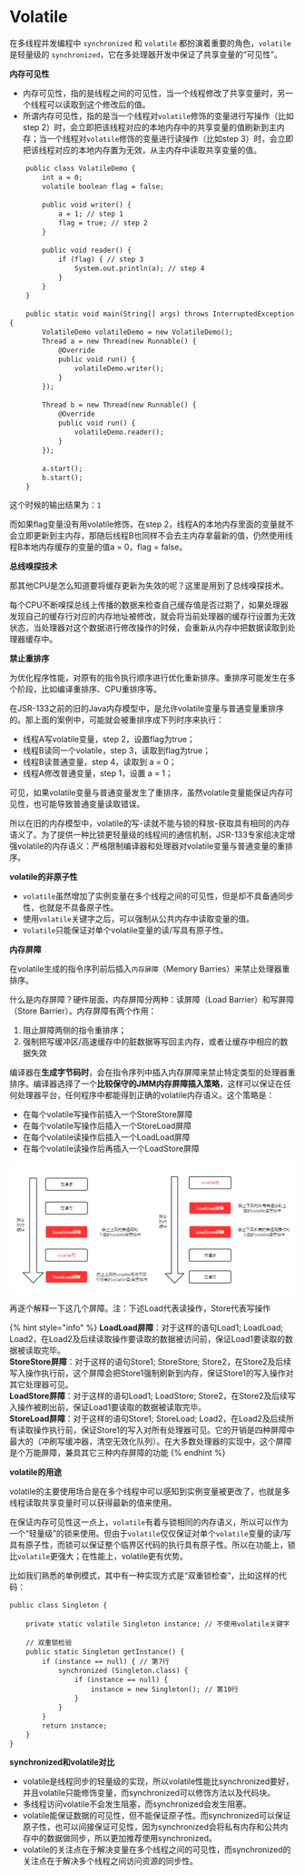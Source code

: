 # Volatile

在多线程并发编程中 `synchronized` 和 `volatile` 都扮演着重要的角色，`volatile` 是轻量级的 `synchronized`，它在多处理器开发中保证了共享变量的“可见性”。

**内存可见性**

* 内存可见性，指的是线程之间的可见性，当一个线程修改了共享变量时，另一个线程可以读取到这个修改后的值。
* 所谓内存可见性，指的是当一个线程对`volatile`修饰的变量进行写操作（比如step 2）时，会立即把该线程对应的本地内存中的共享变量的值刷新到主内存；当一个线程对`volatile`修饰的变量进行读操作（比如step 3）时，会立即把该线程对应的本地内存置为无效，从主内存中读取共享变量的值。

```
    public class VolatileDemo {
        int a = 0;
        volatile boolean flag = false;

        public void writer() {
            a = 1; // step 1
            flag = true; // step 2
        }

        public void reader() {
            if (flag) { // step 3
                System.out.println(a); // step 4
            }
        }
    }

    public static void main(String[] args) throws InterruptedException {
        VolatileDemo volatileDemo = new VolatileDemo();
        Thread a = new Thread(new Runnable() {
            @Override
            public void run() {
                volatileDemo.writer();
            }
        });

        Thread b = new Thread(new Runnable() {
            @Override
            public void run() {
                volatileDemo.reader();
            }
        });

        a.start();
        b.start();
    }
```

这个时候的输出结果为：`1`

而如果flag变量没有用volatile修饰，在step 2，线程A的本地内存里面的变量就不会立即更新到主内存，那随后线程B也同样不会去主内存拿最新的值，仍然使用线程B本地内存缓存的变量的值a = 0，flag = false。

**总线嗅探技术**

那其他CPU是怎么知道要将缓存更新为失效的呢？这里是用到了总线嗅探技术。

每个CPU不断嗅探总线上传播的数据来检查自己缓存值是否过期了，如果处理器发现自己的缓存行对应的内存地址被修改，就会将当前处理器的缓存行设置为无效状态，当处理器对这个数据进行修改操作的时候，会重新从内存中把数据读取到处理器缓存中。

**禁止重排序**

为优化程序性能，对原有的指令执行顺序进行优化重新排序。重排序可能发生在多个阶段，比如编译重排序、CPU重排序等。

在JSR-133之前的旧的Java内存模型中，是允许volatile变量与普通变量重排序的。那上面的案例中，可能就会被重排序成下列时序来执行：

* 线程A写volatile变量，step 2，设置flag为true；
* 线程B读同一个volatile，step 3，读取到flag为true；
* 线程B读普通变量，step 4，读取到 a = 0；
* 线程A修改普通变量，step 1，设置 a = 1；

可见，如果volatile变量与普通变量发生了重排序，虽然volatile变量能保证内存可见性，也可能导致普通变量读取错误。

所以在旧的内存模型中，volatile的写-读就不能与锁的释放-获取具有相同的内存语义了。为了提供一种比锁更轻量级的线程间的通信机制，JSR-133专家组决定增强volatile的内存语义：严格限制编译器和处理器对volatile变量与普通变量的重排序。

**volatile的非原子性**

* `volatile`虽然增加了实例变量在多个线程之间的可见性，但是却不具备通同步性，也就是不具备原子性。
* 使用`volatile`关键字之后，可以强制从公共内存中读取变量的值。
* `Volatile`只能保证对单个volatile变量的读/写具有原子性。

**内存屏障**

在volatile生成的指令序列前后插入`内存屏障`（Memory Barries）来禁止处理器重排序。

什么是内存屏障？硬件层面，内存屏障分两种：读屏障（Load Barrier）和写屏障（Store Barrier）。内存屏障有两个作用：

1. 阻止屏障两侧的指令重排序；
2. 强制把写缓冲区/高速缓存中的脏数据等写回主内存，或者让缓存中相应的数据失效

编译器在**生成字节码时**，会在指令序列中插入内存屏障来禁止特定类型的处理器重排序。编译器选择了一个**比较保守的JMM内存屏障插入策略**，这样可以保证在任何处理器平台，任何程序中都能得到正确的volatile内存语义。这个策略是：

* 在每个volatile写操作前插入一个StoreStore屏障
* 在每个volatile写操作后插入一个StoreLoad屏障
* 在每个volatile读操作后插入一个LoadLoad屏障
* 在每个volatile读操作后再插入一个LoadStore屏障

![](<../.gitbook/assets/image (1).png>)

再逐个解释一下这几个屏障。注：下述Load代表读操作，Store代表写操作

{% hint style="info" %}
**LoadLoad屏障**：对于这样的语句Load1; LoadLoad; Load2，在Load2及后续读取操作要读取的数据被访问前，保证Load1要读取的数据被读取完毕。\
**StoreStore屏障**：对于这样的语句Store1; StoreStore; Store2，在Store2及后续写入操作执行前，这个屏障会把Store1强制刷新到内存，保证Store1的写入操作对其它处理器可见。\
**LoadStore屏障**：对于这样的语句Load1; LoadStore; Store2，在Store2及后续写入操作被刷出前，保证Load1要读取的数据被读取完毕。\
**StoreLoad屏障**：对于这样的语句Store1; StoreLoad; Load2，在Load2及后续所有读取操作执行前，保证Store1的写入对所有处理器可见。它的开销是四种屏障中最大的（冲刷写缓冲器，清空无效化队列）。在大多数处理器的实现中，这个屏障是个万能屏障，兼具其它三种内存屏障的功能
{% endhint %}

**volatile的用途**

volatile的主要使用场合是在多个线程中可以感知到实例变量被更改了，也就是多线程读取共享变量时可以获得最新的值来使用。

在保证内存可见性这一点上，`volatile`有着与锁相同的内存语义，所以可以作为一个“轻量级”的锁来使用。但由于`volatile`仅仅保证对单个`volatile`变量的读/写具有原子性，而锁可以保证整个临界区代码的执行具有原子性。所以在功能上，锁比`volatile`更强大；在性能上，volatile更有优势。

比如我们熟悉的单例模式，其中有一种实现方式是“双重锁检查”，比如这样的代码：

```
public class Singleton {

    private static volatile Singleton instance; // 不使用volatile关键字

    // 双重锁检验
    public static Singleton getInstance() {
        if (instance == null) { // 第7行
            synchronized (Singleton.class) {
                if (instance == null) {
                    instance = new Singleton(); // 第10行
                }
            }
        }
        return instance;
    }
}
```

**synchronized和volatile对比**

* volatile是线程同步的轻量级的实现，所以volatile性能比synchronized要好，并且volatile只能修饰变量，而synchronized可以修饰方法以及代码块。
* 多线程访问volatile不会发生阻塞，而synchronized会发生阻塞。
* volatile能保证数据的可见性，但不能保证原子性。而synchronized可以保证原子性，也可以间接保证可见性，因为synchronized会将私有内存和公共内存中的数据做同步，所以更加推荐使用synchronized。
* volatile的关注点在于解决变量在多个线程之间的可见性，而synchronized的关注点在于解决多个线程之间访问资源的同步性。
